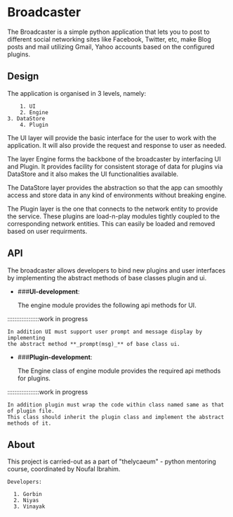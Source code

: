 Broadcaster
==========

The Broadcaster is a simple python application that lets you to post to different social networking sites like Facebook, Twitter, etc, make Blog posts and mail utilizing Gmail, Yahoo accounts based on the configured plugins.

Design
----------
The application is organised in 3 levels, namely:
  
        1. UI
        2. Engine
	3. DataStore
        4. Plugin

The UI layer will provide the basic interface for the user to work with the application. It will also provide the request and response to user as needed.

The layer Engine forms the backbone of the broadcaster by interfacing UI and Plugin. It provides facility for consistent storage of data for plugins via DataStore and it also makes the UI functionalities available.

The DataStore layer provides the abstraction so that the app can smoothly access and store data in any kind of environments without breaking engine.

The Plugin layer is the one that connects to the network entity to provide the service. These plugins are load-n-play modules tightly coupled to the corresponding network entities. This can easily be loaded and removed based on user requirments.

API
-------
The broadcaster allows developers to bind new plugins and user interfaces by implementing the abstract methods of base classes plugin and ui.

  * ###**UI-development**:
      
    The engine module provides the following api methods for UI.
        
::::::::::::::::::work in progress             

    In addition UI must support user prompt and message display by implementing 
    the abstract method **_prompt(msg)_** of base class ui.

  * ###**Plugin-development**:
      
    The Engine class of engine module provides the required api methods for plugins.
        
::::::::::::::::::work in progress       

    In addition plugin must wrap the code within class named same as that of plugin file.
    This class should inherit the plugin class and implement the abstract methods of it.

About
--------------
  This project is carried-out as a part of "thelycaeum" - python mentoring course, coordinated by Noufal Ibrahim.

    Developers:
    
      1. Gorbin
      2. Niyas
      3. Vinayak
